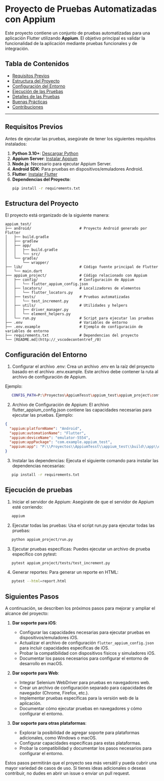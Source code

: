 # Proyecto de Pruebas Automatizadas con Appium

Este proyecto contiene un conjunto de pruebas automatizadas para una aplicación Flutter utilizando **Appium**. El objetivo principal es validar la funcionalidad de la aplicación mediante pruebas funcionales y de integración.

## Tabla de Contenidos

- [Requisitos Previos](#requisitos-previos)
- [Estructura del Proyecto](#estructura-del-proyecto)
- [Configuración del Entorno](#configuración-del-entorno)
- [Ejecución de las Pruebas](#ejecución-de-las-pruebas)
- [Detalles de las Pruebas](#detalles-de-las-pruebas)
- [Buenas Prácticas](#buenas-prácticas)
- [Contribuciones](#contribuciones)

---

## Requisitos Previos

Antes de ejecutar las pruebas, asegúrate de tener los siguientes requisitos instalados:

1. **Python 3.10+**: [Descargar Python](https://www.python.org/downloads/)
2. **Appium Server**: [Instalar Appium](https://appium.io/)
3. **Node.js**: Necesario para ejecutar Appium Server.
4. **Android SDK**: Para pruebas en dispositivos/emuladores Android.
5. **Flutter**: [Instalar Flutter](https://flutter.dev/docs/get-started/install)
6. **Dependencias del Proyecto**:
   ```bash
   pip install -r requirements.txt
   ```

## Estructura del Proyecto

El proyecto está organizado de la siguiente manera:

```
appium_test/
├── android/                      # Proyecto Android generado por Flutter
│   ├── build.gradle
│   ├── gradlew
│   ├── app/
│   │   ├── build.gradle
│   │   └── src/
│   └── gradle/
│       └── wrapper/
├── lib/                          # Código fuente principal de Flutter
│   └── main.dart
├── appium_project/               # Código relacionado con Appium
│   ├── config/                   # Configuración de Appium
│   │   └── flutter_appium_config.json
│   ├── locators/                 # Localizadores de elementos
│   │   └── flutter_locators.py
│   ├── tests/                    # Pruebas automatizadas
│   │   └── test_increment.py
│   ├── utils/                    # Utilidades y helpers
│   │   ├── driver_manager.py
│   │   └── element_helpers.py
│   └── run.py                    # Script para ejecutar las pruebas
├── .env                          # Variables de entorno
├── .env.example                  # Ejemplo de configuración de variables de entorno
├── requirements.txt              # Dependencias del proyecto
└── [README.md](http://_vscodecontentref_/0)
```

## Configuración del Entorno

1. Configurar el archivo .env: Crea un archivo .env en la raíz del proyecto basado en el archivo .env.example. Este archivo debe contener la ruta al archivo de configuración de Appium.

Ejemplo:

```bash
   CONFIG_PATH=P:\Proyectos\AppiumTesst\appium_test\appium_project\config\flutter_appium_config.json
```

2. Archivo de Configuración de Appium: El archivo flutter_appium_config.json contiene las capacidades necesarias para ejecutar las pruebas. Ejemplo:

```json
{
  "appium:platformName": "Android",
  "appium:automationName": "Flutter",
  "appium:deviceName": "emulator-5554",
  "appium:appPackage": "com.example.appium_test",
  "appium:app": "P:\\Proyectos\\AppiumTesst\\appium_test\\build\\app\\outputs\\apk\\debug\\app-debug.apk"
}
```

3. Instalar las dependencias: Ejecuta el siguiente comando para instalar las dependencias necesarias:

```bash
   pip install -r requirements.txt
```

## Ejecución de pruebas

1. Iniciar el servidor de Appium: Asegúrate de que el servidor de Appium esté corriendo:

```bash
   appium
```

2. Ejecutar todas las pruebas: Usa el script run.py para ejecutar todas las pruebas:

```bash
   python appium_project/run.py
```

3. Ejecutar pruebas específicas: Puedes ejecutar un archivo de prueba específico con pytest:

```bash
   pytest appium_project/tests/test_increment.py
```

4. Generar reportes: Para generar un reporte en HTML:

```bash
   pytest --html=report.html
```

## Siguientes Pasos

A continuación, se describen los próximos pasos para mejorar y ampliar el alcance del proyecto:

1. **Dar soporte para iOS**:

   - Configurar las capacidades necesarias para ejecutar pruebas en dispositivos/emuladores iOS.
   - Actualizar el archivo de configuración `flutter_appium_config.json` para incluir capacidades específicas de iOS.
   - Probar la compatibilidad con dispositivos físicos y simuladores iOS.
   - Documentar los pasos necesarios para configurar el entorno de desarrollo en macOS.

2. **Dar soporte para Web**:

   - Integrar Selenium WebDriver para pruebas en navegadores web.
   - Crear un archivo de configuración separado para capacidades de navegador (Chrome, Firefox, etc.).
   - Implementar pruebas específicas para la versión web de la aplicación.
   - Documentar cómo ejecutar pruebas en navegadores y cómo configurar el entorno.

3. **Dar soporte para otras plataformas**:
   - Explorar la posibilidad de agregar soporte para plataformas adicionales, como Windows o macOS.
   - Configurar capacidades específicas para estas plataformas.
   - Probar la compatibilidad y documentar los pasos necesarios para configurar el entorno.

Estos pasos permitirán que el proyecto sea más versátil y pueda cubrir una mayor variedad de casos de uso. Si tienes ideas adicionales o deseas contribuir, no dudes en abrir un issue o enviar un pull request.

